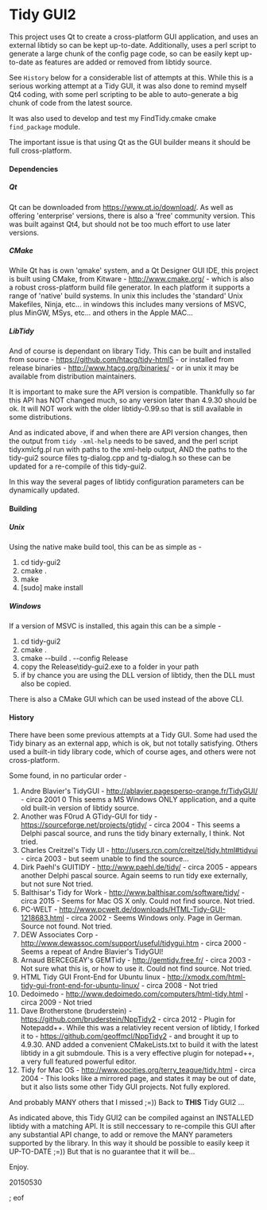 # Tidy GUI2

This project uses Qt to create a cross-platform GUI application, and uses an external libtidy so can be kept up-to-date. Additionally, uses a perl script to generate a large chunk of the config page code, so can be easily kept up-to-date as features are added or removed from libtidy source.

See `History` below for a considerable list of attempts at this. While this is a serious working attempt at a Tidy GUI, it was also done to remind myself Qt4 coding, with some perl scripting to be able to auto-generate a big chunk of code from the latest source.

It was also used to develop and test my FindTidy.cmake cmake `find_package` module.

The important issue is that using Qt as the GUI builder means it should be full cross-platform.

#### Dependencies

##### Qt

Qt can be downloaded from https://www.qt.io/download/. As well as offering 'enterprise' versions, there is also a 'free' community version. This was built against Qt4, but should not be too much effort to use later versions.

##### CMake

While Qt has is own 'qmake' system, and a Qt Designer GUI IDE, this project is built using CMake, from Kitware - http://www.cmake.org/ - which is also a robust cross-platform build file generator. In each platform it supports a range of 'native' build systems. In unix this includes the 'standard' Unix Makefiles, Ninja, etc... in windows this includes many versions of MSVC, plus MinGW, MSys, etc... and others in the Apple MAC...

##### LibTidy

And of course is dependant on library Tidy. This can be built and installed from source - https://github.com/htacg/tidy-html5 - or installed from release binaries - http://www.htacg.org/binaries/ - or in unix it may be available from distribution maintainers. 

It is important to make sure the API version is compatible. Thankfully so far this API has NOT changed much, so any version later than 4.9.30 should be ok. It will NOT work with the older libtidy-0.99.so that is still available in some distributions.

And as indicated above, if and when there are API version changes, then the output from `tidy -xml-help` needs to be saved, and the perl script tidyxmlcfg.pl run with paths to the xml-help output, AND the paths to the tidy-gui2 source files tg-dialog.cpp and tg-dialog.h so these can be updated for a re-compile of this tidy-gui2.

In this way the several pages of libtidy configuration parameters can be dynamically updated.

#### Building

##### Unix

Using the native make build tool, this can be as simple as -

 1. cd tidy-gui2
 2. cmake .
 3. make
 4. [sudo] make install
 
##### Windows
 
If a version of MSVC is installed, this again this can be a simple -
  
  1. cd tidy-gui2
  2. cmake .
  3. cmake --build . --config Release
  4. copy the Release\tidy-gui2.exe to a folder in your path
  5. if by chance you are using the DLL version of libtidy, then the DLL must also be copied.

There is also a CMake GUI which can be used instead of the above CLI.

#### History

There have been some previous attempts at a Tidy GUI. Some had used the Tidy binary as an external app, which is ok, but not totally satisfying. Others used a built-in tidy library code, which of course ages, and others were not cross-platform.

Some found, in no particular order -

 1. Andre Blavier's TidyGUI - http://ablavier.pagesperso-orange.fr/TidyGUI/ - circa 2001 0 This seems a MS Windows ONLY application, and a quite old built-in version of libtidy source. 
 2. Another was F0rud A GTidy-GUI for tidy - https://sourceforge.net/projects/gtidy/ - circa 2004 - This seems a Delphi pascal source, and runs the tidy binary externally, I think. Not tried. 
 3. Charles Creitzel's Tidy UI - http://users.rcn.com/creitzel/tidy.html#tidyui - circa 2003 - but seem unable to find the  source... 
 4. Dirk Paehl's GUITIDY - http://www.paehl.de/tidy/ - circa 2005 - appears another Delphi pascal source. Again seems to run tidy exe externally, but not sure Not tried.
 5. Balthisar's Tidy for Work - http://www.balthisar.com/software/tidy/ - circa 2015 - Seems for Mac OS X only. Could not find source. Not tried.
 6. PC-WELT - http://www.pcwelt.de/downloads/HTML-Tidy-GUI-1218683.html - circa 2002 - Seems Windows only. Page in German. Source not found. Not tried.
 7. DEW Associates Corp - http://www.dewassoc.com/support/useful/tidygui.htm - circa 2000 - Seems a repeat of Andre Blavier's TidyGUI!
 8. Arnaud BERCEGEAY's GEMTidy - http://gemtidy.free.fr/ - circa 2003 - Not sure what this is, or how to use it. Could not find source. Not tried.
 9. HTML Tidy GUI Front-End for Ubuntu linux - http://xmodx.com/html-tidy-gui-front-end-for-ubuntu-linux/ - circa 2008 - Not tried
 10. Dedoimedo - http://www.dedoimedo.com/computers/html-tidy.html - circa 2009 - Not tried
 11. Dave Brotherstone (bruderstein) - https://github.com/bruderstein/NppTidy2 - circa 2012 - Plugin for Notepadd++. While this was a relativley recent version of libtidy, I forked it to - https://github.com/geoffmcl/NppTidy2 - and brought it up to 4.9.30. AND added a convenient CMakeLists.txt to build it with the latest libtidy in a git submdoule. This is a very effective plugin for notepad++, a very full featured powerful editor.
 12. Tidy for Mac OS - http://www.oocities.org/terry_teague/tidy.html - circa 2004 - This looks like a mirrored page, and states it may be out of date, but it also lists some other Tidy GUI projects. Not fully explored.

And probably MANY others that I missed ;=)) Back to **THIS** Tidy GUI2 ...
 
As indicated above, this Tidy GUI2 can be compiled against an INSTALLED libtidy with a matching API. It is still neccessary to re-compile this GUI after any substantial API change, to add or remove the MANY parameters supported by the library. In this way it should be possible to easily keep it UP-TO-DATE ;=)) But that is no guarantee that it will be...

Enjoy.

20150530

; eof
